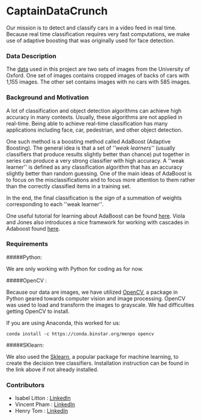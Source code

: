 CaptainDataCrunch
===============
Our mission is to detect and classify cars in a video feed in real time.
Because real time classification requires very fast computations, we make use of 
adaptive boosting that was originally used for face detection.

### Data Description

The [data](http://www.robots.ox.ac.uk/~vgg/data3.html) used in this project are two sets of images from the University of Oxford. 
One set of images contains cropped images of backs of cars with 1,155 images. 
The other set contains images with no cars with 585 images.

### Background and Motivation

A lot of classification and object detection algorithms can achieve high accuracy in many contexts.
Usually, these algorithms are not applied in real-time. 
Being able to achieve real-time classification has many applications including face, car, pedestrian, and other object detection.

One such method is a boosting method called AdaBoost (Adaptive Boosting). The general idea is that a set of *''weak learners''* 
(usually classifiers that produce results slightly better than chance) 
put together in series can produce a very strong classifier with high accuracy. A ''weak learner'' 
is defined as any classification algorithm that has an accuracy slightly better than random guessing. 
One of the main ideas of AdaBoost is to focus on the misclassifications and to focus more attention to 
them rather than the correctly classified items in a training set.

In the end, the final classification is the *sign* of a summation of weights corresponding to each ''weak learner''.

One useful tutorial for learning about AdaBoost can be found [here](http://cseweb.ucsd.edu/~yfreund/papers/IntroToBoosting.pdf). 
Viola and Jones also introduces a nice framework for working with cascades in Adaboost found [here](https://www.cs.cmu.edu/~efros/courses/LBMV07/Papers/viola-cvpr-01.pdf).

### Requirements

#####Python:

We are only working with Python for coding as for now. 

#####OpenCV : 

Because our data are images, we have utilized [OpenCV](http://opencv.org/downloads.html), a package in Python geared towards 
computer vision and image processing. OpenCV was used to load and transform the images to grayscale. We had difficulties getting 
OpenCV to install. 

If you are using Anaconda, this worked for us:

    conda install -c https://conda.binstar.org/menpo opencv


#####SKlearn:

We also used the [Sklearn](http://scikit-learn.org/stable/install.html), a popular package for machine learning, to create the decision tree classifiers. 
Installation instruction can be found in the link above if not already installed.

### Contributors

* Isabel Litton : [LinkedIn](https://www.linkedin.com/in/ilitton) 
* Vincent Pham : [LinkedIn](https://www.linkedin.com/in/vincentpham1991) 
* Henry Tom : [LinkedIn](https://www.linkedin.com/in/henrytomsf)

